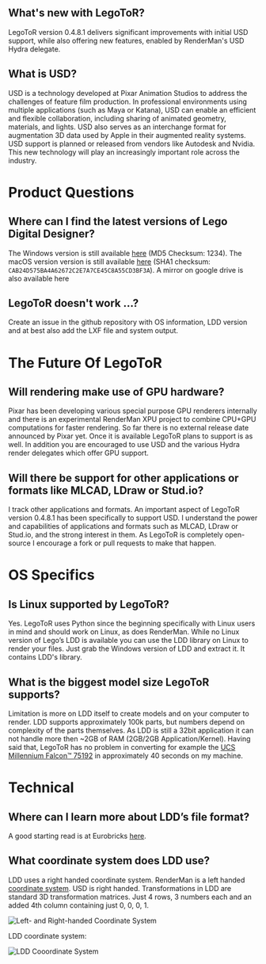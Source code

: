 ## What's new with LegoToR?
LegoToR version 0.4.8.1 delivers significant improvements with initial USD support, while also offering new features, enabled by RenderMan's USD Hydra delegate.

## What is USD?
USD is a technology developed at Pixar Animation Studios to address the challenges of feature film production. In professional environments using multiple applications (such as Maya or Katana), USD can enable an efficient and flexible collaboration, including sharing of animated geometry, materials, and lights. USD also serves as an interchange format for augmentation 3D data used by Apple in their augmented reality systems. USD support is planned or released from vendors like Autodesk and Nvidia. This new technology will play an increasingly important role across the industry.

# Product Questions

## Where can I find the latest versions of Lego Digital Designer?
The Windows version is still available [here](https://www.lego.com/assets/franchisesites/ldd/installer/setupldd-pc-4_3_12.exe) (MD5 Checksum: 1234).
The macOS version version is still available [here](https://www.lego.com/assets/franchisesites/ldd/installer/SetupLDD-MAC-4_3_11.zip) (SHA1 checksum: `CAB24D575BA4A62672C2E7A7CE45C8A55CD3BF3A`).
A mirror on google drive is also available here

## LegoToR doesn't work ...?
Create an issue in the github repository with OS information, LDD version and at best also add the LXF file and system output.

# The Future Of LegoToR

## Will rendering make use of GPU hardware?
Pixar has been developing various special purpose GPU renderers internally and there is an experimental RenderMan XPU project to combine CPU+GPU computations for faster rendering. So far there is no external release date announced by Pixar yet. Once it is available LegoToR plans to support is as well. In addition you are encouraged to use USD and the various Hydra render delegates which offer GPU support.

## Will there be support for other applications or formats like MLCAD, LDraw or Stud.io?
I track other applications and formats. An important aspect of LegoToR version 0.4.8.1 has been specifically to support USD. I understand the power and capabilities of applications and formats such as MLCAD, LDraw or Stud.io, and the strong interest in them. As LegoToR is completely open-source I encourage a fork or pull requests to make that happen.

# OS Specifics

## Is Linux supported by LegoToR?
Yes. LegoToR uses Python since the beginning specifically with Linux users in mind and should work on Linux, as does RenderMan. While no Linux version of Lego’s LDD is available you can use the LDD library on Linux to render your files. Just grab the Windows version of LDD and extract it. It contains LDD's library. 

## What is the biggest model size LegoToR supports?
Limitation is more on LDD itself to create models and on your computer to render. LDD supports approximately 100k parts, but numbers depend on complexity of the parts themselves. As LDD is still a 32bit application it can not handle more then ~2GB of RAM (2GB/2GB Application/Kernel). Having said that, LegoToR has no problem in converting for example the [UCS Millennium Falcon™ 75192](https://www.lego.com/en-us/product/millennium-falcon-75192) in approximately 40 seconds on my machine.

# Technical

## Where can I learn more about LDD’s file format?
A good starting read is at Eurobricks [here](https://www.eurobricks.com/forum/index.php?/forums/topic/92863-understanding-ldds-lxfml-schema/).

## What coordinate system does LDD use?
LDD uses a right handed coordinate system. RenderMan is a left handed [coordinate system](https://renderman.pixar.com/resources/RenderMan_20/insideOutside.html). USD is right handed. Transformations in LDD are standard 3D transformation matrices. Just 4 rows, 3 numbers each and an added 4th column containing just 0, 0, 0, 1.

![Left- and Right-handed Coordinate System](https://renderman.pixar.com/resources/RenderMan_20/images/figures.insideOutside/coordsys.png)

LDD coordinate system:

![LDD Cooordinate System](./assets/gujobw.jpg)

